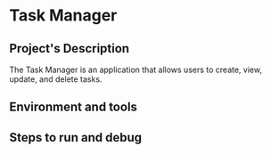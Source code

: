 # Task Manager

## Project's Description
The Task Manager is an application that allows users to create, view, update, and delete tasks.

## Environment and tools

## Steps to run and debug